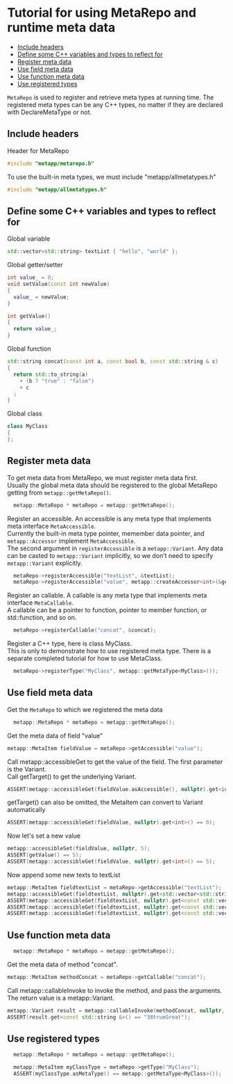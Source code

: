 [//]: # (Auto generated file, don't modify this file.)

# Tutorial for using MetaRepo and runtime meta data
<!--begintoc-->
* [Include headers](#a2_1)
* [Define some C++ variables and types to reflect for](#a2_2)
* [Register meta data](#a2_3)
* [Use field meta data](#a2_4)
* [Use function meta data](#a2_5)
* [Use registered types](#a2_6)
<!--endtoc-->

`MetaRepo` is used to register and retrieve meta types at running time.
The registered meta types can be any C++ types, no matter if they are declared with DeclareMetaType or not.   

<a id="a2_1"></a>
## Include headers
Header for MetaRepo

```c++
#include "metapp/metarepo.h"
```

To use the built-in meta types, we must include "metapp/allmetatypes.h"

```c++
#include "metapp/allmetatypes.h"
```

<a id="a2_2"></a>
## Define some C++ variables and types to reflect for

Global variable

```c++
std::vector<std::string> textList { "hello", "world" };
```

Global getter/setter

```c++
int value_ = 0;
void setValue(const int newValue)
{
  value_ = newValue;
}

int getValue()
{
  return value_;
}
```

Global function

```c++
std::string concat(const int a, const bool b, const std::string & c)
{
  return std::to_string(a)
    + (b ? "true" : "false")
    + c
  ;
}
```

Global class

```c++
class MyClass
{
};
```

<a id="a2_3"></a>
## Register meta data

To get meta data from MetaRepo, we must register meta data first.  
Usually the global meta data should be registered to the global MetaRepo getting from `metapp::getMetaRepo()`.

```c++
  metapp::MetaRepo * metaRepo = metapp::getMetaRepo();
```

Register an accessible. An accessible is any meta type that implements meta interface `MetaAccessible`.  
Currently the built-in meta type pointer, memember data pointer, and `metapp::Accessor` implement `MetaAccessible`.  
The second argument in `registerAccessible` is a `metapp::Variant`. Any data can be casted to `metapp::Variant`
implicitly, so we don't need to specify `metapp::Variant` explicitly.

```c++
  metaRepo->registerAccessible("textList", &textList);
  metaRepo->registerAccessible("value", metapp::createAccessor<int>(&getValue, &setValue));
```

Register an callable. A callable is any meta type that implements meta interface `MetaCallable`.  
A callable can be a pointer to function, pointer to member function, or std::function, and so on.  

```c++
  metaRepo->registerCallable("concat", &concat);
```

Register a C++ type, here is class MyClass.  
This is only to demonstrate how to use registered meta type. There is a separate completed tutorial for how to use MetaClass.  

```c++
  metaRepo->registerType("MyClass", metapp::getMetaType<MyClass>());
```

<a id="a2_4"></a>
## Use field meta data

Get the `MetaRepo` to which we registered the meta data

```c++
  metapp::MetaRepo * metaRepo = metapp::getMetaRepo();
```

Get the meta data of field "value"

```c++
metapp::MetaItem fieldValue = metaRepo->getAccessible("value");
```

Call metapp::accessibleGet to get the value of the field. The first parameter is the Variant.  
Call getTarget() to get the underlying Variant.

```c++
ASSERT(metapp::accessibleGet(fieldValue.asAccessible(), nullptr).get<int>() == 0);
```

getTarget() can also be omitted, the MetaItem can convert to Variant automatically

```c++
ASSERT(metapp::accessibleGet(fieldValue, nullptr).get<int>() == 0);
```

Now let's set a new value

```c++
metapp::accessibleSet(fieldValue, nullptr, 5);
ASSERT(getValue() == 5);
ASSERT(metapp::accessibleGet(fieldValue, nullptr).get<int>() == 5);
```

Now append some new texts to textList

```c++
metapp::MetaItem fieldtextList = metaRepo->getAccessible("textList");
metapp::accessibleGet(fieldtextList, nullptr).get<std::vector<std::string> &>().push_back("good");
ASSERT(metapp::accessibleGet(fieldtextList, nullptr).get<const std::vector<std::string> &>()[0] == "hello");
ASSERT(metapp::accessibleGet(fieldtextList, nullptr).get<const std::vector<std::string> &>()[1] == "world");
ASSERT(metapp::accessibleGet(fieldtextList, nullptr).get<const std::vector<std::string> &>()[2] == "good");
```

<a id="a2_5"></a>
## Use function meta data

```c++
  metapp::MetaRepo * metaRepo = metapp::getMetaRepo();
```

Get the meta data of method "concat".

```c++
metapp::MetaItem methodConcat = metaRepo->getCallable("concat");
```

Call metapp::callableInvoke to invoke the method, and pass the arguments.  
The return value is a metapp::Variant.

```c++
metapp::Variant result = metapp::callableInvoke(methodConcat, nullptr, 38, true, "Great");
ASSERT(result.get<const std::string &>() == "38trueGreat");
```

<a id="a2_6"></a>
## Use registered types

```c++
  metapp::MetaRepo * metaRepo = metapp::getMetaRepo();

  metapp::MetaItem myClassType = metaRepo->getType("MyClass");
  ASSERT(myClassType.asMetaType() == metapp::getMetaType<MyClass>());
```